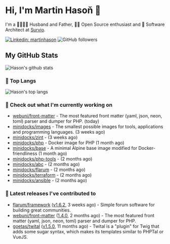 # Hi, I'm Martin Hasoň 👋

I'm a 👨‍👩‍👧‍👦 Husband and Father, 🧑‍💻 Open Source enthusiast and 📐 Software Architect at [Survio](https://www.survio.com).

[![Linkedin: martinhason](https://img.shields.io/badge/-Martin%20Hasoň-blue?style=flat-square&logo=Linkedin&logoColor=white&link=https://www.linkedin.com/in/martinhason/)](https://www.linkedin.com/in/martinhason/)
![GitHub followers](https://img.shields.io/github/followers/hason?label=Follow&style=social)


## My GitHub Stats
![Hason's github stats](https://github-readme-stats.vercel.app/api?username=hason&show_icons=true&include_all_commits=true&theme=dracula&hide_border=true&hide_title=true)

### 💾 Top Langs
![Hason's top langs](https://github-readme-stats.vercel.app/api/top-langs/?username=hason&layout=compact&theme=dracula&hide_border=true&hide_title=true)

### 👷 Check out what I'm currently working on

- [webuni/front-matter](https://github.com/webuni/front-matter) - The most featured front matter (yaml, json, neon, toml) parser and dumper for PHP. (today)
- [minidocks/images](https://github.com/minidocks/images) - The smallest possible images for tools, applications and programming languages. (3 weeks ago)
- [minidocks/zint](https://github.com/minidocks/zint) -  (3 weeks ago)
- [minidocks/php](https://github.com/minidocks/php) - Docker image for PHP (1 month ago)
- [minidocks/base](https://github.com/minidocks/base) - A minimal Alpine base image modified for Docker-friendliness (1 month ago)
- [minidocks/php-tools](https://github.com/minidocks/php-tools) -  (2 months ago)
- [minidocks/abc](https://github.com/minidocks/abc) -  (2 months ago)
- [minidocks/flarum](https://github.com/minidocks/flarum) -  (2 months ago)
- [minidocks/terraform](https://github.com/minidocks/terraform) -  (2 months ago)
- [minidocks/ansible](https://github.com/minidocks/ansible) -  (2 months ago)

### 🔭 Latest releases I've contributed to

- [flarum/framework](https://github.com/flarum/framework) ([v1.6.2](https://github.com/flarum/framework/releases/tag/v1.6.2), 3 weeks ago) - Simple forum software for building great communities.
- [webuni/front-matter](https://github.com/webuni/front-matter) ([1.4.0](https://github.com/webuni/front-matter/releases/tag/1.4.0), 2 months ago) - The most featured front matter (yaml, json, neon, toml) parser and dumper for PHP.
- [goetas/twital](https://github.com/goetas/twital) ([v1.5.0](https://github.com/goetas/twital/releases/tag/v1.5.0), 11 months ago) - Twital is a &#34;plugin&#34; for Twig that adds some sugar syntax, which makes its templates similar to PHPTal or VueJS.
